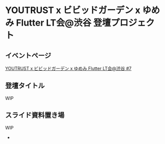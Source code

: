 # YOUTRUST x ビビッドガーデン x ゆめみ Flutter LT会@渋谷 登壇プロジェクト

## イベントページ

[YOUTRUST x ビビッドガーデン x ゆめみ Flutter LT会@渋谷 #7]

## 登壇タイトル

WIP

## スライド資料置き場

WIP

<!-- Links -->

- [YOUTRUST x ビビッドガーデン x ゆめみ Flutter LT会@渋谷 #7]: https://yumemi.connpass.com/event/340473/